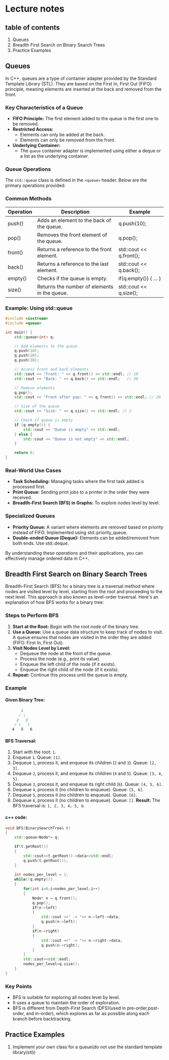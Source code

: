 # Lecture notes

## table of contents
1. Queues
2. Breadth First Search on Binary Search Trees
3. Practice Examples


## Queues
In C++, queues are a type of container adapter provided by the Standard Template Library (STL). They are based on the First In, First Out (FIFO) principle, meaning elements are inserted at the back and removed from the front.

### Key Characteristics of a Queue
* **FIFO Principle:** The first element added to the queue is the first one to be removed.
* **Restricted Access:**
  * Elements can only be added at the back.
  * Elements can only be removed from the front.
* **Underlying Container:**
  * The ```queue``` container adapter is implemented using either a deque or a list as the underlying container.

### Queue Operations
The ```std::queue``` class is defined in the ```<queue>``` header. Below are the primary operations provided:

### Common Methods
| Operation | Description                                  | Example                 |
|-----------|----------------------------------------------|-------------------------|
| push()    | Adds an element to the back of the queue.    | q.push(10);             |
| pop()     | Removes the front element of the queue.      | q.pop();                |
| front()   | Returns a reference to the front element.    | std::cout << q.front(); |
| back()    | Returns a reference to the last element.     | std::cout << q.back();  |
| empty()   | Checks if the queue is empty.                | if(q.empty()) { ... }   |
| size()    | Returns the number of elements in the queue. | std::cout << q.size();  |


### Example: Using std::queue
```cpp
#include <iostream>
#include <queue>

int main() {
    std::queue<int> q;

    // Add elements to the queue
    q.push(10);
    q.push(20);
    q.push(30);

    // Access front and back elements
    std::cout << "Front: " << q.front() << std::endl; // 10
    std::cout << "Back: " << q.back() << std::endl;   // 30

    // Remove elements
    q.pop();
    std::cout << "Front after pop: " << q.front() << std::endl; // 20

    // Size of the queue
    std::cout << "Size: " << q.size() << std::endl; // 2

    // Check if queue is empty
    if (q.empty()) {
        std::cout << "Queue is empty" << std::endl;
    } else {
        std::cout << "Queue is not empty" << std::endl;
    }

    return 0;
}
```

### Real-World Use Cases
* **Task Scheduling:** Managing tasks where the first task added is processed first.
* **Print Queue:** Sending print jobs to a printer in the order they were received.
* **Breadth-First Search (BFS) in Graphs:** To explore nodes level by level.

### Specialized Queues
* **Priority Queue:** A variant where elements are removed based on priority instead of FIFO. Implemented using std::priority_queue.
* **Double-ended Queue (Deque):** Elements can be added/removed from both ends. Use std::deque.

By understanding these operations and their applications, you can effectively manage ordered data in C++.


## Breadth First Search on Binary Search Trees
Breadth-First Search (BFS) for a binary tree is a traversal method where nodes are visited level by level, starting from the root and proceeding to the next level. This approach is also known as level-order traversal. Here's an explanation of how BFS works for a binary tree:

### Steps to Perform BFS
1. **Start at the Root:** Begin with the root node of the binary tree.
2. **Use a Queue:** Use a queue data structure to keep track of nodes to visit. A queue ensures that nodes are visited in the order they are added (FIFO: First In, First Out).
3. **Visit Nodes Level by Level:**
   * Dequeue the node at the front of the queue.
   * Process the node (e.g., print its value).
   * Enqueue the left child of the node (if it exists).
   * Enqueue the right child of the node (if it exists).
4. **Repeat:** Continue this process until the queue is empty.

### Example
#### Given Binary Tree:
```markdown
       1
      / \
     2   3
    / \   \
   4   5   6
```

#### BFS Traversal:
1. Start with the root: ```1```.
2. Enqueue ```1```. Queue: ```[1]```.
3. Dequeue ```1```, process it, and enqueue its children (```2``` and ```3```). Queue: ```[2, 3]```.
4. Dequeue ```2```, process it, and enqueue its children (```4``` and ```5```). Queue: ```[3, 4, 5]```.
5. Dequeue ```3```, process it, and enqueue its right child (```6```). Queue: ```[4, 5, 6]```.
6. Dequeue ```4```, process it (no children to enqueue). Queue: ```[5, 6]```.
7. Dequeue ```5```, process it (no children to enqueue). Queue: ```[6]```.
8. Dequeue ```6```, process it (no children to enqueue). Queue: ```[]```.
**Result:** The BFS traversal is: ```1, 2, 3, 4, 5, 6```.

#### c++ code:
```c++
void BFS(BinarySearchTree& t)
{
    std::queue<Node*> q;

    if(t.getRoot())
    {
        std::cout<<t.getRoot()->data<<std::endl;
        q.push(t.getRoot());
    }
    
    int nodes_per_level = 1;
    while(!q.empty())
    {
        for(int i=0;i<nodes_per_level;i++)
        {
            Node* n = q.front();
            q.pop();
            if(n->left)
            {
                std::cout <<" -> "<< n->left->data;
                q.push(n->left);
            }
            if(n->right)
            {
                std::cout <<" -> "<< n->right->data;
                q.push(n->right);
            }
        }
        std::cout<<std::endl;
        nodes_per_level=q.size();
    }
}
```

### Key Points
* BFS is suitable for exploring all nodes level by level.
* It uses a queue to maintain the order of exploration.
* BFS is different from Depth-First Search (DFS)(used in pre-order,post-order, and in-order), which explores as far as possible along each branch before backtracking.


## Practice Examples
1. Implement your own class for a queue(do not use the standard template library(stl))
